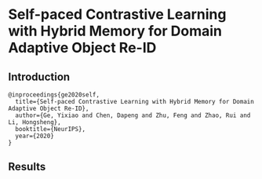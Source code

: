 # Self-paced Contrastive Learning with Hybrid Memory for Domain Adaptive Object Re-ID

## Introduction

```
@inproceedings{ge2020self,
  title={Self-paced Contrastive Learning with Hybrid Memory for Domain Adaptive Object Re-ID},
  author={Ge, Yixiao and Chen, Dapeng and Zhu, Feng and Zhao, Rui and Li, Hongsheng},
  booktitle={NeurIPS},
  year={2020}
}
```

## Results
